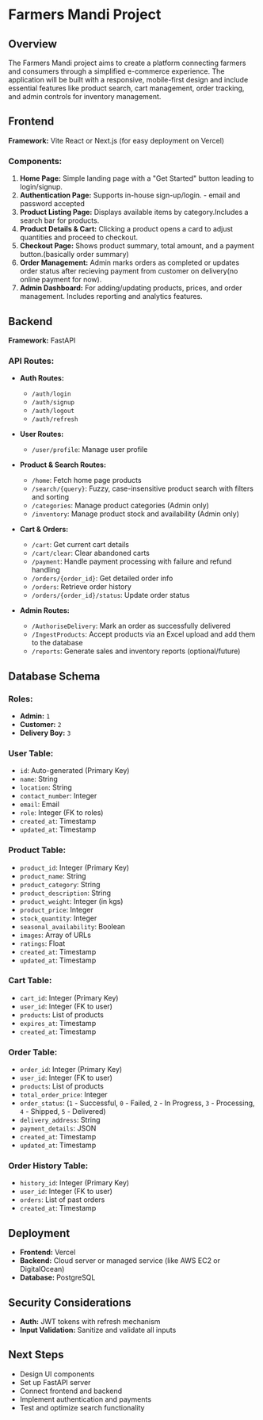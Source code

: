 # Farmers Mandi Project

## Overview

The Farmers Mandi project aims to create a platform connecting farmers and consumers through a simplified e-commerce experience. The application will be built with a responsive, mobile-first design and include essential features like product search, cart management, order tracking, and admin controls for inventory management.

## Frontend

**Framework:** Vite React or Next.js (for easy deployment on Vercel)

### Components:

1. **Home Page:** Simple landing page with a "Get Started" button leading to login/signup.
2. **Authentication Page:** Supports in-house sign-up/login. - email and password accepted
3. **Product Listing Page:** Displays available items by category.Includes a search bar for products.
4. **Product Details & Cart:** Clicking a product opens a card to adjust quantities and proceed to checkout.
5. **Checkout Page:** Shows product summary, total amount, and a payment button.(basically order summary)
6. **Order Management:** Admin marks orders as completed or updates order status after recieving payment from customer on delivery(no online payment for now).
7. **Admin Dashboard:** For adding/updating products, prices, and order management. Includes reporting and analytics features.

## Backend

**Framework:** FastAPI

### API Routes:

- **Auth Routes:**

  - `/auth/login`
  - `/auth/signup`
  - `/auth/logout`
  - `/auth/refresh`

- **User Routes:**

  - `/user/profile`: Manage user profile

- **Product & Search Routes:**

  - `/home`: Fetch home page products
  - `/search/{query}`: Fuzzy, case-insensitive product search with filters and sorting
  - `/categories`: Manage product categories (Admin only)
  - `/inventory`: Manage product stock and availability (Admin only)

- **Cart & Orders:**

  - `/cart`: Get current cart details
  - `/cart/clear`: Clear abandoned carts
  - `/payment`: Handle payment processing with failure and refund handling
  - `/orders/{order_id}`: Get detailed order info
  - `/orders`: Retrieve order history
  - `/orders/{order_id}/status`: Update order status

- **Admin Routes:**
  - `/AuthoriseDelivery`: Mark an order as successfully delivered
  - `/IngestProducts`: Accept products via an Excel upload and add them to the database
  - `/reports`: Generate sales and inventory reports (optional/future)

## Database Schema

### Roles:

- **Admin:** `1`
- **Customer:** `2`
- **Delivery Boy:** `3`

### User Table:

- `id`: Auto-generated (Primary Key)
- `name`: String
- `location`: String
- `contact_number`: Integer
- `email`: Email
- `role`: Integer (FK to roles)
- `created_at`: Timestamp
- `updated_at`: Timestamp

### Product Table:

- `product_id`: Integer (Primary Key)
- `product_name`: String
- `product_category`: String
- `product_description`: String
- `product_weight`: Integer (in kgs)
- `product_price`: Integer
- `stock_quantity`: Integer
- `seasonal_availability`: Boolean
- `images`: Array of URLs
- `ratings`: Float
- `created_at`: Timestamp
- `updated_at`: Timestamp

### Cart Table:

- `cart_id`: Integer (Primary Key)
- `user_id`: Integer (FK to user)
- `products`: List of products
- `expires_at`: Timestamp
- `created_at`: Timestamp

### Order Table:

- `order_id`: Integer (Primary Key)
- `user_id`: Integer (FK to user)
- `products`: List of products
- `total_order_price`: Integer
- `order_status`: (`1` - Successful, `0` - Failed, `2` - In Progress, `3` - Processing, `4` - Shipped, `5` - Delivered)
- `delivery_address`: String
- `payment_details`: JSON
- `created_at`: Timestamp
- `updated_at`: Timestamp

### Order History Table:

- `history_id`: Integer (Primary Key)
- `user_id`: Integer (FK to user)
- `orders`: List of past orders
- `created_at`: Timestamp

## Deployment

- **Frontend:** Vercel
- **Backend:** Cloud server or managed service (like AWS EC2 or DigitalOcean)
- **Database:** PostgreSQL

## Security Considerations

- **Auth:** JWT tokens with refresh mechanism
- **Input Validation:** Sanitize and validate all inputs

## Next Steps

- Design UI components
- Set up FastAPI server
- Connect frontend and backend
- Implement authentication and payments
- Test and optimize search functionality
